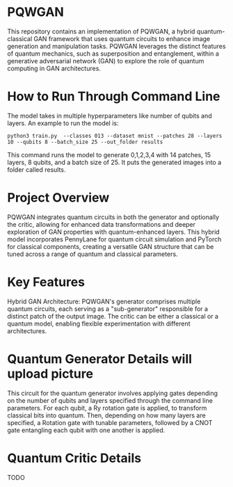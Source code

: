 # PQWGAN
This repository contains an implementation of PQWGAN, a hybrid quantum-classical GAN framework that uses quantum circuits to enhance image generation and manipulation tasks. PQWGAN leverages the distinct features of quantum mechanics, such as superposition and entanglement, within a generative adversarial network (GAN) to explore the role of quantum computing in GAN architectures.


# How to Run Through Command Line
The model takes in multiple hyperparameters like number of qubits and layers. An example to run the model is:
```
python3 train.py  --classes 013 --dataset mnist --patches 28 --layers 10 --qubits 8 --batch_size 25 --out_folder results
```
This command runs the model to generate 0,1,2,3,4 with 14 patches, 15 layers, 8 qubits, and a batch size of 25. It puts the generated images into a folder called results.


# Project Overview
PQWGAN integrates quantum circuits in both the generator and optionally the critic, allowing for enhanced data transformations and deeper exploration of GAN properties with quantum-enhanced layers. This hybrid model incorporates PennyLane for quantum circuit simulation and PyTorch for classical components, creating a versatile GAN structure that can be tuned across a range of quantum and classical parameters.


# Key Features
Hybrid GAN Architecture: PQWGAN's generator comprises multiple quantum circuits, each serving as a "sub-generator" responsible for a distinct patch of the output image. The critic can be either a classical or a quantum model, enabling flexible experimentation with different architectures.


# Quantum Generator Details  **will upload picture**
This circuit for the quantum generator involves applying gates depending on the number of qubits and layers specified through the command line parameters. For each qubit, a Ry rotation gate is applied, to transform classical bits into quantum. Then, depending on how many layers are specified, a Rotation gate with tunable parameters, followed by a CNOT gate entangling each qubit with one another is applied.


# Quantum Critic Details
TODO
